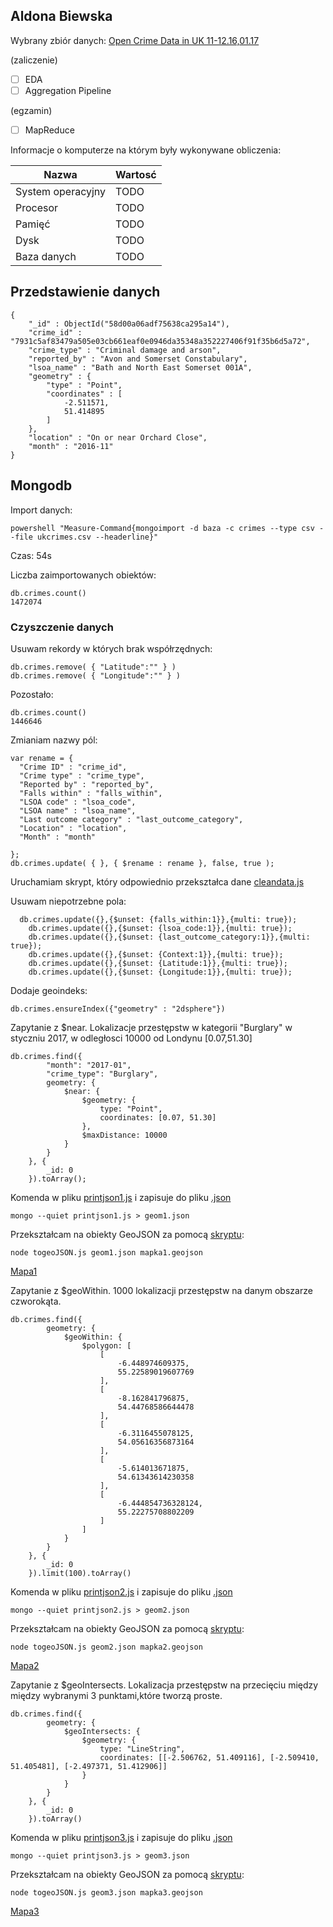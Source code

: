 ## Aldona Biewska


Wybrany zbiór danych: [Open Crime Data in UK 11-12.16,01.17](https://data.police.uk/data/)

(zaliczenie)

- [ ] EDA
- [ ] Aggregation Pipeline

(egzamin)

- [ ] MapReduce

Informacje o komputerze na którym były wykonywane obliczenia:

| Nazwa                 | Wartosć    |
|-----------------------|------------|
| System operacyjny     | TODO |    
| Procesor              | TODO |
| Pamięć                | TODO |
| Dysk                  | TODO |
| Baza danych           | TODO |

## Przedstawienie danych
```
{
	"_id" : ObjectId("58d00a06adf75638ca295a14"),
	"crime_id" : "7931c5af83479a505e03cb661eaf0e0946da35348a352227406f91f35b6d5a72",
	"crime_type" : "Criminal damage and arson",
	"reported_by" : "Avon and Somerset Constabulary",
	"lsoa_name" : "Bath and North East Somerset 001A",
	"geometry" : {
		"type" : "Point",
		"coordinates" : [
			-2.511571,
			51.414895
		]
	},
	"location" : "On or near Orchard Close",
	"month" : "2016-11"
}
```
## Mongodb

Import danych:
```
powershell "Measure-Command{mongoimport -d baza -c crimes --type csv --file ukcrimes.csv --headerline}"
```
Czas: 54s

Liczba zaimportowanych obiektów:
```
db.crimes.count()
1472074
```
### Czyszczenie danych
Usuwam rekordy w których brak współrzędnych:
```
db.crimes.remove( { "Latitude":"" } )
db.crimes.remove( { "Longitude":"" } )
```
Pozostało:
```
db.crimes.count()
1446646
```

Zmianiam nazwy pól:
```
var rename = { 
  "Crime ID" : "crime_id",
  "Crime type" : "crime_type",
  "Reported by" : "reported_by",
  "Falls within" : "falls_within",
  "LSOA code" : "lsoa_code",
  "LSOA name" : "lsoa_name",
  "Last outcome category" : "last_outcome_category",
  "Location" : "location",
  "Month" : "month"
  
};
db.crimes.update( { }, { $rename : rename }, false, true );
```
Uruchamiam skrypt, który odpowiednio przekształca dane [cleandata.js](https://github.com/abie115/nosql/tree/master/scripts/mongo/cleandata.js)

Usuwam niepotrzebne pola:

```
  db.crimes.update({},{$unset: {falls_within:1}},{multi: true});
	db.crimes.update({},{$unset: {lsoa_code:1}},{multi: true});
	db.crimes.update({},{$unset: {last_outcome_category:1}},{multi: true});
	db.crimes.update({},{$unset: {Context:1}},{multi: true});
	db.crimes.update({},{$unset: {Latitude:1}},{multi: true});
	db.crimes.update({},{$unset: {Longitude:1}},{multi: true});
```
Dodaje geoindeks:
```
db.crimes.ensureIndex({"geometry" : "2dsphere"})
```

Zapytanie z $near. Lokalizacje przestępstw w kategorii "Burglary" w styczniu 2017, w odległosci 10000 od Londynu [0.07,51.30]
```
db.crimes.find({
		"month": "2017-01",
		"crime_type": "Burglary",
		geometry: {
			$near: {
				$geometry: {
					type: "Point",
					coordinates: [0.07, 51.30]
				},
				$maxDistance: 10000
			}
		}
	}, {
		_id: 0
	}).toArray();
```
Komenda w pliku [printjson1.js](https://github.com/abie115/nosql/tree/master/scripts/mongo/printjson1.js) i zapisuje do pliku [.json](https://github.com/abie115/nosql/tree/master/other/geom1.json)
```
mongo --quiet printjson1.js > geom1.json
```

Przekształcam na obiekty GeoJSON za pomocą [skryptu](https://github.com/abie115/nosql/tree/master/scripts/mongo/togeoJSON.js):
```
node togeoJSON.js geom1.json mapka1.geojson
```
[Mapa1](https://github.com/abie115/nosql/tree/master/maps/mongo/mapka1.geojson)

Zapytanie z  $geoWithin. 1000 lokalizacji przestępstw na danym obszarze czworokąta.
```
db.crimes.find({
		geometry: {
			$geoWithin: {
				$polygon: [
					[
						-6.448974609375,
						55.22589019607769
					],
					[
						-8.162841796875,
						54.44768586644478
					],
					[
						-6.3116455078125,
						54.05616356873164
					],
					[
						-5.614013671875,
						54.61343614230358
					],
					[
						-6.444854736328124,
						55.22275708802209
					]
				]
			}
		}
	}, {
		_id: 0
	}).limit(100).toArray()
```
Komenda w pliku [printjson2.js](https://github.com/abie115/nosql/tree/master/scripts/mongo/printjson2.js) i zapisuje do pliku [.json](https://github.com/abie115/nosql/tree/master/other/geom2.json)
```
mongo --quiet printjson2.js > geom2.json
```

Przekształcam na obiekty GeoJSON za pomocą [skryptu](https://github.com/abie115/nosql/tree/master/scripts/mongo/togeoJSON.js):
```
node togeoJSON.js geom2.json mapka2.geojson
```
[Mapa2](https://github.com/abie115/nosql/tree/master/maps/mongo/mapka2.geojson)

Zapytanie z  $geoIntersects. Lokalizacja przestępstw na przecięciu między między wybranymi 3 punktami,które tworzą proste.
```
db.crimes.find({
		geometry: {
			$geoIntersects: {
				$geometry: {
					type: "LineString",
					coordinates: [[-2.506762, 51.409116], [-2.509410, 51.405481], [-2.497371, 51.412906]]
				}
			}
		}
	}, {
		_id: 0
	}).toArray()
```
Komenda w pliku [printjson3.js](https://github.com/abie115/nosql/tree/master/scripts/mongo/printjson3.js) i zapisuje do pliku [.json](https://github.com/abie115/nosql/tree/master/other/geom3.json)
```
mongo --quiet printjson3.js > geom3.json
```

Przekształcam na obiekty GeoJSON za pomocą [skryptu](https://github.com/abie115/nosql/tree/master/scripts/mongo/togeoJSON.js):
```
node togeoJSON.js geom3.json mapka3.geojson
```
[Mapa3](https://github.com/abie115/nosql/tree/master/maps/mongo/mapka3.geojson)
